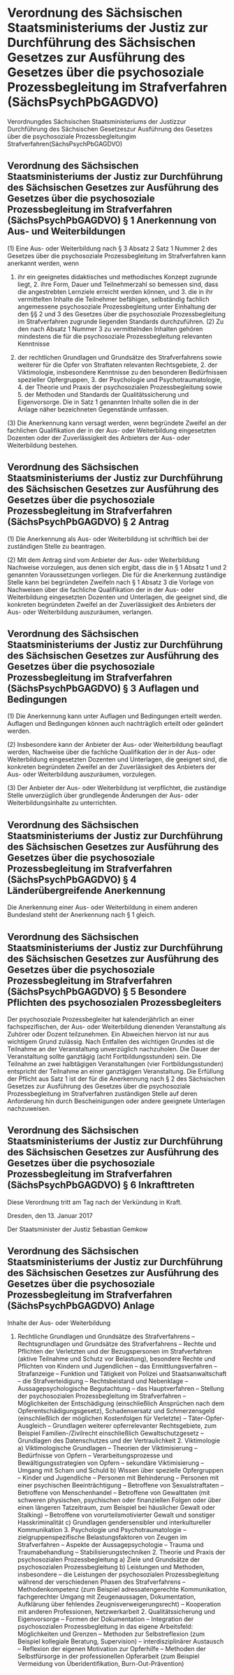 # Verordnung des Sächsischen Staatsministeriums der Justiz zur Durchführung des Sächsischen Gesetzes zur Ausführung des Gesetzes über die psychosoziale Prozessbegleitung im Strafverfahren (SächsPsychPbGAGDVO)

Verordnungdes Sächsischen Staatsministeriums der Justizzur Durchführung des Sächsischen Gesetzeszur Ausführung des Gesetzes über die psychosoziale Prozessbegleitungim Strafverfahren(SächsPsychPbGAGDVO)

## Verordnung des Sächsischen Staatsministeriums der Justiz zur Durchführung des Sächsischen Gesetzes zur Ausführung des Gesetzes über die psychosoziale Prozessbegleitung im Strafverfahren (SächsPsychPbGAGDVO) § 1 Anerkennung von Aus- und Weiterbildungen

(1) Eine Aus- oder Weiterbildung nach § 3 Absatz 2 Satz 1 Nummer 2 des Gesetzes über die psychosoziale Prozessbegleitung im Strafverfahren kann anerkannt werden, wenn

1. ihr ein geeignetes didaktisches und methodisches Konzept zugrunde liegt, 2. ihre Form, Dauer und Teilnehmerzahl so bemessen sind, dass die angestrebten Lernziele erreicht werden können, und 3. die in ihr vermittelten Inhalte die Teilnehmer befähigen, selbständig fachlich angemessene psychosoziale Prozessbegleitung unter Einhaltung der den §§ 2 und 3 des Gesetzes über die psychosoziale Prozessbegleitung im Strafverfahren zugrunde liegenden Standards durchzuführen. (2) Zu den nach Absatz 1 Nummer 3 zu vermittelnden Inhalten gehören mindestens die für die psychosoziale Prozessbegleitung relevanten Kenntnisse

1. der rechtlichen Grundlagen und Grundsätze des Strafverfahrens sowie weiterer für die Opfer von Straftaten relevanten Rechtsgebiete, 2. der Viktimologie, insbesondere Kenntnisse zu den besonderen Bedürfnissen spezieller Opfergruppen, 3. der Psychologie und Psychotraumatologie, 4. der Theorie und Praxis der psychosozialen Prozessbegleitung sowie 5. der Methoden und Standards der Qualitätssicherung und Eigenvorsorge. Die in Satz 1 genannten Inhalte sollen die in der Anlage näher bezeichneten Gegenstände umfassen.

(3) Die Anerkennung kann versagt werden, wenn begründete Zweifel an der fachlichen Qualifikation der in der Aus- oder Weiterbildung eingesetzten Dozenten oder der Zuverlässigkeit des Anbieters der Aus- oder Weiterbildung bestehen.


## Verordnung des Sächsischen Staatsministeriums der Justiz zur Durchführung des Sächsischen Gesetzes zur Ausführung des Gesetzes über die psychosoziale Prozessbegleitung im Strafverfahren (SächsPsychPbGAGDVO) § 2 Antrag

(1) Die Anerkennung als Aus- oder Weiterbildung ist schriftlich bei der zuständigen Stelle zu beantragen.

(2) Mit dem Antrag sind vom Anbieter der Aus- oder Weiterbildung Nachweise vorzulegen, aus denen sich ergibt, dass die in § 1 Absatz 1 und 2 genannten Voraussetzungen vorliegen. Die für die Anerkennung zuständige Stelle kann bei begründeten Zweifeln nach § 1 Absatz 3 die Vorlage von Nachweisen über die fachliche Qualifikation der in der Aus- oder Weiterbildung eingesetzten Dozenten und Unterlagen, die geeignet sind, die konkreten begründeten Zweifel an der Zuverlässigkeit des Anbieters der Aus- oder Weiterbildung auszuräumen, verlangen.


## Verordnung des Sächsischen Staatsministeriums der Justiz zur Durchführung des Sächsischen Gesetzes zur Ausführung des Gesetzes über die psychosoziale Prozessbegleitung im Strafverfahren (SächsPsychPbGAGDVO) § 3 Auflagen und Bedingungen

(1) Die Anerkennung kann unter Auflagen und Bedingungen erteilt werden. Auflagen und Bedingungen können auch nachträglich erteilt oder geändert werden.

(2) Insbesondere kann der Anbieter der Aus- oder Weiterbildung beauflagt werden, Nachweise über die fachliche Qualifikation der in der Aus- oder Weiterbildung eingesetzten Dozenten und Unterlagen, die geeignet sind, die konkreten begründeten Zweifel an der Zuverlässigkeit des Anbieters der Aus- oder Weiterbildung auszuräumen, vorzulegen.

(3) Der Anbieter der Aus- oder Weiterbildung ist verpflichtet, die zuständige Stelle unverzüglich über grundlegende Änderungen der Aus- oder Weiterbildungsinhalte zu unterrichten.


## Verordnung des Sächsischen Staatsministeriums der Justiz zur Durchführung des Sächsischen Gesetzes zur Ausführung des Gesetzes über die psychosoziale Prozessbegleitung im Strafverfahren (SächsPsychPbGAGDVO) § 4 Länderübergreifende Anerkennung

Die Anerkennung einer Aus- oder Weiterbildung in einem anderen Bundesland steht der Anerkennung nach § 1 gleich.


## Verordnung des Sächsischen Staatsministeriums der Justiz zur Durchführung des Sächsischen Gesetzes zur Ausführung des Gesetzes über die psychosoziale Prozessbegleitung im Strafverfahren (SächsPsychPbGAGDVO) § 5 Besondere Pflichten des psychosozialen Prozessbegleiters

Der psychosoziale Prozessbegleiter hat kalenderjährlich an einer fachspezifischen, der Aus- oder Weiterbildung dienenden Veranstaltung als Zuhörer oder Dozent teilzunehmen. Ein Abweichen hiervon ist nur aus wichtigem Grund zulässig. Nach Entfallen des wichtigen Grundes ist die Teilnahme an der Veranstaltung unverzüglich nachzuholen. Die Dauer der Veranstaltung sollte ganztägig (acht Fortbildungsstunden) sein. Die Teilnahme an zwei halbtägigen Veranstaltungen (vier Fortbildungsstunden) entspricht der Teilnahme an einer ganztägigen Veranstaltung. Die Erfüllung der Pflicht aus Satz 1 ist der für die Anerkennung nach § 2 des Sächsischen Gesetzes zur Ausführung des Gesetzes über die psychosoziale Prozessbegleitung im Strafverfahren zuständigen Stelle auf deren Anforderung hin durch Bescheinigungen oder andere geeignete Unterlagen nachzuweisen.


## Verordnung des Sächsischen Staatsministeriums der Justiz zur Durchführung des Sächsischen Gesetzes zur Ausführung des Gesetzes über die psychosoziale Prozessbegleitung im Strafverfahren (SächsPsychPbGAGDVO) § 6 Inkrafttreten

Diese Verordnung tritt am Tag nach der Verkündung in Kraft.

Dresden, den 13. Januar 2017

Der Staatsminister der Justiz
Sebastian 
 Gemkow


## Verordnung des Sächsischen Staatsministeriums der Justiz zur Durchführung des Sächsischen Gesetzes zur Ausführung des Gesetzes über die psychosoziale Prozessbegleitung im Strafverfahren (SächsPsychPbGAGDVO) Anlage

Inhalte der Aus- oder Weiterbildung

1. Rechtliche Grundlagen und Grundsätze des Strafverfahrens – Rechtsgrundlagen und Grundsätze des Strafverfahrens – Rechte und Pflichten der Verletzten und der Bezugspersonen im Strafverfahren (aktive Teilnahme und Schutz vor Belastung), besondere Rechte und Pflichten von Kindern und Jugendlichen – das Ermittlungsverfahren – Strafanzeige – Funktion und Tätigkeit von Polizei und Staatsanwaltschaft – die Strafverteidigung – Rechtsbeistand und Nebenklage – Aussagepsychologische Begutachtung – das Hauptverfahren – Stellung der psychosozialen Prozessbegleitung im Strafverfahren – Möglichkeiten der Entschädigung (einschließlich Ansprüchen nach dem Opferentschädigungsgesetz), Schadensersatz und Schmerzensgeld (einschließlich der möglichen Kostenfolgen für Verletzte) – Täter-Opfer-Ausgleich – Grundlagen weiterer opferrelevanter Rechtsgebiete, zum Beispiel Familien-/Zivilrecht einschließlich Gewaltschutzgesetz – Grundlagen des Datenschutzes und der Vertraulichkeit 2. Viktimologie a) Viktimologische Grundlagen  – Theorien der Viktimisierung  – Bedürfnisse von Opfern  – Verarbeitungsprozesse und Bewältigungsstrategien von Opfern  – sekundäre Viktimisierung  – Umgang mit Scham und Schuld b) Wissen über spezielle Opfergruppen  – Kinder und Jugendliche  – Personen mit Behinderung  – Personen mit einer psychischen Beeinträchtigung  – Betroffene von Sexualstraftaten  – Betroffene von Menschenhandel  – Betroffene von Gewalttaten (mit schweren physischen, psychischen oder finanziellen Folgen oder über einen längeren Tatzeitraum, zum Beispiel bei häuslicher Gewalt oder Stalking)  – Betroffene von vorurteilsmotivierter Gewalt und sonstiger Hasskriminalität c) Grundlagen gendersensibler und interkultureller Kommunikation 3. Psychologie und Psychotraumatologie – zielgruppenspezifische Belastungsfaktoren von Zeugen im Strafverfahren – Aspekte der Aussagepsychologie – Trauma und Traumabehandlung – Stabilisierungstechniken 2. Theorie und Praxis der psychosozialen Prozessbegleitung a) Ziele und Grundsätze der psychosozialen Prozessbegleitung b) Leistungen und Methoden, insbesondere  – die Leistungen der psychosozialen Prozessbegleitung während der verschiedenen Phasen des Strafverfahrens  – Methodenkompetenz (zum Beispiel adressatengerechte Kommunikation, fachgerechter Umgang mit Zeugenaussagen, Dokumentation, Aufklärung über fehlendes Zeugnisverweigerungsrecht)  – Kooperation mit anderen Professionen, Netzwerkarbeit 2. Qualitätssicherung und Eigenvorsorge – Formen der Dokumentation – Integration der psychosozialen Prozessbegleitung in das eigene Arbeitsfeld: Möglichkeiten und Grenzen – Methoden zur Selbstreflexion (zum Beispiel kollegiale Beratung, Supervision) – interdisziplinärer Austausch – Reflexion der eigenen Motivation zur Opferhilfe – Methoden der Selbstfürsorge in der professionellen Opferarbeit (zum Beispiel Vermeidung von Überidentifikation, Burn-Out-Prävention) 